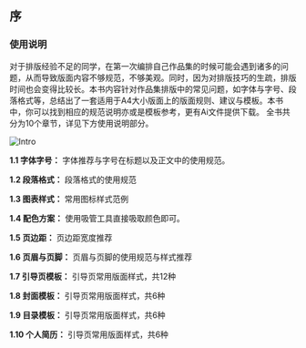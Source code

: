 ## 序

### 使用说明

对于排版经验不足的同学，在第一次编排自己作品集的时候可能会遇到诸多的问题，从而导致版面内容不够规范，不够美观。同时，因为对排版技巧的生疏，排版时间也会变得比较长。本书内容针对作品集排版中的常见问题，如字体与字号、段落格式等，总结出了一套适用于A4大小版面上的版面规则、建议与模板。本书中，你可以找到相应的规范说明亦或是模板参考，更有Ai文件提供下载。 全书共分为10个章节，详见下方使用说明部分。

![Intro](http://kitpic.makebi.net/2021/lk_01.jpg)


**1.1 字体字号：**
字体推荐与字号在标题以及正文中的使用规范。

**1.2 段落格式：**
段落格式的使用规范

**1.3 图表样式：**
常用图标样式范例

**1.4 配色方案：**
使用吸管工具直接吸取颜色即可。

**1.5 页边距：**
页边距宽度推荐

**1.6 页眉与页脚：**
页眉与页脚的使用规范与样式推荐

**1.7 引导页模板：**
引导页常用版面样式，共12种

**1.8 封面模板：**
引导页常用版面样式，共6种

**1.9 目录模板：**
引导页常用版面样式，共6种

**1.10 个人简历：**
引导页常用版面样式，共6种
